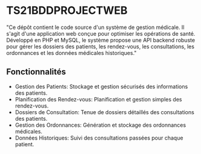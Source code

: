 # TS21BDDPROJECTWEB
"Ce dépôt contient le code source d'un système de gestion médicale. Il s'agit d'une application web conçue pour optimiser les opérations de santé. Développé en PHP et MySQL, le système propose une API backend robuste pour gérer les dossiers des patients, les rendez-vous, les consultations, les ordonnances et les données médicales historiques."



## Fonctionnalités
- Gestion des Patients: Stockage et gestion sécurisés des informations des patients.
- Planification des Rendez-vous: Planification et gestion simples des rendez-vous.
- Dossiers de Consultation: Tenue de dossiers détaillés des consultations des patients.
- Gestion des Ordonnances: Génération et stockage des ordonnances médicales.
- Données Historiques: Suivi des consultations passées pour chaque patient.
